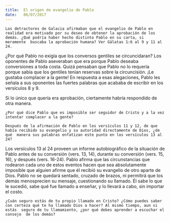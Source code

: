 ```yaml
---
title:  El origen de evangelio de Pablo
date:   06/07/2017
---
```


`Los detractores de Galacia afirmaban que el evangelio de Pablo en  realidad era motivado por su deseo de obtener la aprobación de los  demás. ¿Qué podría haber hecho distinto Pablo en su carta, si meramente  buscaba la aprobación humana? Ver Gálatas 1:6 al 9 y 11 al 24.`

¿Por qué Pablo no exigía que los conversos gentiles se circuncidaran? Los oponentes de Pablo aseveraban que era porque Pablo deseaba  conversiones a toda costa. Quizá pensaban que Pablo no lo requería  porque sabía que los gentiles tenían reservas sobre la circuncisión. ¡Le  gustaba complacer a la gente! En respuesta a esas alegaciones, Pablo les  señala a sus oponentes las fuertes palabras que acababa de escribir en los  versículos 8 y 9. 

Si lo único que quería era aprobación, ciertamente habría respondido de  otra manera.

`¿Por qué dice Pablo que es imposible ser seguidor de Cristo y a la vez intentar complacer a la gente?`

`Después de la afirmación de Pablo en los versículos 11 y 12, de que había recibido su evangelio y su autoridad directamente de Dios, ¿de qué  manera sus palabras enfatizan este punto en los versículos 13 al 24?`

Los versículos 13 al 24 proveen un informe autobiográfico de la situación  de Pablo antes de su conversión (vers. 13, 14), durante su conversión (vers.  15, 16), y después (vers. 16-24). Pablo afirma que las circunstancias que  rodearon cada uno de estos eventos hacen que sea absolutamente  imposible que alguien afirme que él recibió su evangelio de otro aparte de  Dios. Pablo no se quedará sentado, cruzado de brazos, ni permitirá que los  demás menosprecien su mensaje, cuestionando su llamado. Él sabe lo que  le sucedió, sabe qué fue llamado a enseñar, y lo llevará a cabo, sin  importar el costo. 

`¿Cuán seguro estás de tu propio llamado en Cristo? ¿Cómo puedes saber  con certeza qué te ha llamado Dios a hacer? Al mismo tiempo, aun si estás  seguro de tu llamamiento, ¿por qué debes aprender a escuchar el consejo  de los demás?` 